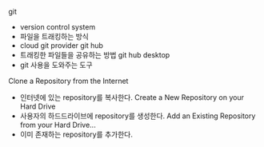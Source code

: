 git

- version control system
- 파일을 트래킹하는 방식
- cloud git provider
  git hub
- 트래킹한 파일들을 공유하는 방법
  git hub desktop
- git 사용을 도와주는 도구

Clone a Repository from the Internet

- 인터넷에 있는 repository를 복사한다.
  Create a New Repository on your Hard Drive
- 사용자의 하드드라이브에 repository를 생성한다.
  Add an Existing Repository from your Hard Drive...
- 이미 존재하는 repository를 추가한다.
